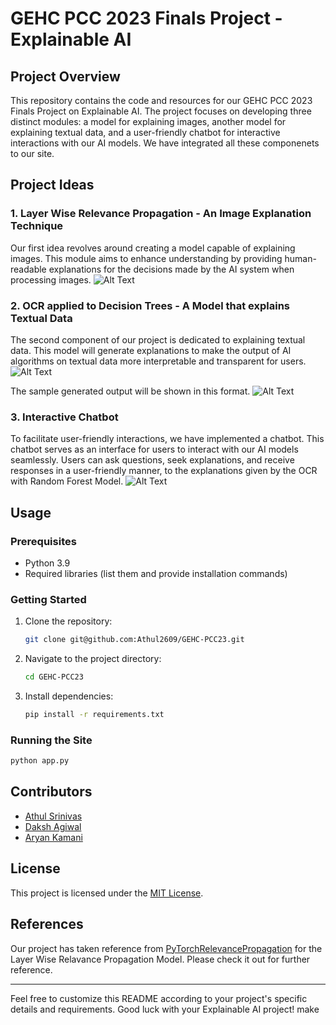 # GEHC PCC 2023 Finals Project - Explainable AI

## Project Overview
This repository contains the code and resources for our GEHC PCC 2023 Finals Project on Explainable AI. The project focuses on developing three distinct modules: a model for explaining images, another model for explaining textual data, and a user-friendly chatbot for interactive interactions with our AI models. We have integrated all these componenets to our site.

## Project Ideas

### 1. Layer Wise Relevance Propagation - An Image Explanation Technique
Our first idea revolves around creating a model capable of explaining images. This module aims to enhance understanding by providing human-readable explanations for the decisions made by the AI system when processing images.
![Alt Text](https://private-user-images.githubusercontent.com/111687365/272556366-961cb52a-64a5-466a-94eb-918047442d84.png?jwt=eyJhbGciOiJIUzI1NiIsInR5cCI6IkpXVCJ9.eyJpc3MiOiJnaXRodWIuY29tIiwiYXVkIjoicmF3LmdpdGh1YnVzZXJjb250ZW50LmNvbSIsImtleSI6ImtleTEiLCJleHAiOjE2OTY0MTg4NzEsIm5iZiI6MTY5NjQxODU3MSwicGF0aCI6Ii8xMTE2ODczNjUvMjcyNTU2MzY2LTk2MWNiNTJhLTY0YTUtNDY2YS05NGViLTkxODA0NzQ0MmQ4NC5wbmc_WC1BbXotQWxnb3JpdGhtPUFXUzQtSE1BQy1TSEEyNTYmWC1BbXotQ3JlZGVudGlhbD1BS0lBSVdOSllBWDRDU1ZFSDUzQSUyRjIwMjMxMDA0JTJGdXMtZWFzdC0xJTJGczMlMkZhd3M0X3JlcXVlc3QmWC1BbXotRGF0ZT0yMDIzMTAwNFQxMTIyNTFaJlgtQW16LUV4cGlyZXM9MzAwJlgtQW16LVNpZ25hdHVyZT01NTM0OWEzOGIzY2UxNWJmMjRiNmEyODRlMTc2MGYyYjg1NTA4N2ExZGZlYTk1ZTA5YTAwZGE1ZWU4ODNjMWY2JlgtQW16LVNpZ25lZEhlYWRlcnM9aG9zdCZhY3Rvcl9pZD0wJmtleV9pZD0wJnJlcG9faWQ9MCJ9.Fdibf2XH99_sXZ3rEIX0CILzEQAQkwCvQnp4uTCVgA8)

### 2. OCR applied to Decision Trees - A Model that explains Textual Data
The second component of our project is dedicated to explaining textual data. This model will generate explanations to make the output of AI algorithms on textual data more interpretable and transparent for users.
![Alt Text](https://private-user-images.githubusercontent.com/111687365/272557286-3980b16e-3e88-4eb4-8cf6-26eaa4ac0751.png?jwt=eyJhbGciOiJIUzI1NiIsInR5cCI6IkpXVCJ9.eyJpc3MiOiJnaXRodWIuY29tIiwiYXVkIjoicmF3LmdpdGh1YnVzZXJjb250ZW50LmNvbSIsImtleSI6ImtleTEiLCJleHAiOjE2OTY0MTg5NjEsIm5iZiI6MTY5NjQxODY2MSwicGF0aCI6Ii8xMTE2ODczNjUvMjcyNTU3Mjg2LTM5ODBiMTZlLTNlODgtNGViNC04Y2Y2LTI2ZWFhNGFjMDc1MS5wbmc_WC1BbXotQWxnb3JpdGhtPUFXUzQtSE1BQy1TSEEyNTYmWC1BbXotQ3JlZGVudGlhbD1BS0lBSVdOSllBWDRDU1ZFSDUzQSUyRjIwMjMxMDA0JTJGdXMtZWFzdC0xJTJGczMlMkZhd3M0X3JlcXVlc3QmWC1BbXotRGF0ZT0yMDIzMTAwNFQxMTI0MjFaJlgtQW16LUV4cGlyZXM9MzAwJlgtQW16LVNpZ25hdHVyZT00NGRiNTQ4OTEzMWZlMzk1YzBiN2QzMTg0YmZiZGNlYmMwZGI5YTY2MWFjYjIyOWNkMGY1YWIyZDI3ZTU5MjI0JlgtQW16LVNpZ25lZEhlYWRlcnM9aG9zdCZhY3Rvcl9pZD0wJmtleV9pZD0wJnJlcG9faWQ9MCJ9.Q7Hpn6M8xlLv_tl4FkJG9dXvEK5U2NNBg3J4eO9_0YE)

The sample generated output will be shown in this format.
![Alt Text](https://private-user-images.githubusercontent.com/111687365/272557509-f0a3247d-b2bf-4be8-97a2-8ec2c70e603e.png?jwt=eyJhbGciOiJIUzI1NiIsInR5cCI6IkpXVCJ9.eyJpc3MiOiJnaXRodWIuY29tIiwiYXVkIjoicmF3LmdpdGh1YnVzZXJjb250ZW50LmNvbSIsImtleSI6ImtleTEiLCJleHAiOjE2OTY0MTg5OTgsIm5iZiI6MTY5NjQxODY5OCwicGF0aCI6Ii8xMTE2ODczNjUvMjcyNTU3NTA5LWYwYTMyNDdkLWIyYmYtNGJlOC05N2EyLThlYzJjNzBlNjAzZS5wbmc_WC1BbXotQWxnb3JpdGhtPUFXUzQtSE1BQy1TSEEyNTYmWC1BbXotQ3JlZGVudGlhbD1BS0lBSVdOSllBWDRDU1ZFSDUzQSUyRjIwMjMxMDA0JTJGdXMtZWFzdC0xJTJGczMlMkZhd3M0X3JlcXVlc3QmWC1BbXotRGF0ZT0yMDIzMTAwNFQxMTI0NThaJlgtQW16LUV4cGlyZXM9MzAwJlgtQW16LVNpZ25hdHVyZT01MTdjOWUzNGM5ZDNkZGQ3ZWIwY2JhNDcwNjI4YzEyZDkwMzMzYTliZmY0ZjhhYjI5NjliYmU2ZGZhMjQwOTdlJlgtQW16LVNpZ25lZEhlYWRlcnM9aG9zdCZhY3Rvcl9pZD0wJmtleV9pZD0wJnJlcG9faWQ9MCJ9.5ZUyFHpLXMaULiXSRAWyM_hj7_Tpq3ksycgtg-m3-wc)

### 3. Interactive Chatbot
To facilitate user-friendly interactions, we have implemented a chatbot. This chatbot serves as an interface for users to interact with our AI models seamlessly. Users can ask questions, seek explanations, and receive responses in a user-friendly manner, to the explanations given by the OCR with Random Forest Model.
![Alt Text](https://private-user-images.githubusercontent.com/111687365/272555638-12164b56-10d1-4391-8489-b95da9da0419.png?jwt=eyJhbGciOiJIUzI1NiIsInR5cCI6IkpXVCJ9.eyJpc3MiOiJnaXRodWIuY29tIiwiYXVkIjoicmF3LmdpdGh1YnVzZXJjb250ZW50LmNvbSIsImtleSI6ImtleTEiLCJleHAiOjE2OTY0MTg0MzgsIm5iZiI6MTY5NjQxODEzOCwicGF0aCI6Ii8xMTE2ODczNjUvMjcyNTU1NjM4LTEyMTY0YjU2LTEwZDEtNDM5MS04NDg5LWI5NWRhOWRhMDQxOS5wbmc_WC1BbXotQWxnb3JpdGhtPUFXUzQtSE1BQy1TSEEyNTYmWC1BbXotQ3JlZGVudGlhbD1BS0lBSVdOSllBWDRDU1ZFSDUzQSUyRjIwMjMxMDA0JTJGdXMtZWFzdC0xJTJGczMlMkZhd3M0X3JlcXVlc3QmWC1BbXotRGF0ZT0yMDIzMTAwNFQxMTE1MzhaJlgtQW16LUV4cGlyZXM9MzAwJlgtQW16LVNpZ25hdHVyZT00OWQ4ZWI5NTY1Nzg2OTliODlhOGUwNTJiN2M2MTA0YmRmZDU4NGJiZDkwNGE0NmMxNTNmNmIyMWZjZTMzMjk1JlgtQW16LVNpZ25lZEhlYWRlcnM9aG9zdCZhY3Rvcl9pZD0wJmtleV9pZD0wJnJlcG9faWQ9MCJ9.NXpiUjkJ31ZvCJyF_nqG_7xJ4qnCJf9QkoDPw8j7SXA)

## Usage

### Prerequisites
- Python 3.9
- Required libraries (list them and provide installation commands)

### Getting Started
1. Clone the repository: 
   ```sh
   git clone git@github.com:Athul2609/GEHC-PCC23.git
   ```
2. Navigate to the project directory:
   ```sh
   cd GEHC-PCC23
   ```
3. Install dependencies:
   ```sh
   pip install -r requirements.txt
   ```

### Running the Site
   ```sh
   python app.py
   ```

## Contributors
- [Athul Srinivas](https://github.com/your-username)
- [Daksh Agiwal](https://github.com/daksh-025)
- [Aryan Kamani](https://github.com/Kamani1318)

## License
This project is licensed under the [MIT License](LICENSE).

## References
Our project has taken reference from [PyTorchRelevancePropagation](https://github.com/kaifishr/PyTorchRelevancePropagation) for the Layer Wise Relavance Propagation Model. Please check it out for further reference.


---

Feel free to customize this README according to your project's specific details and requirements. Good luck with your Explainable AI project! make 
